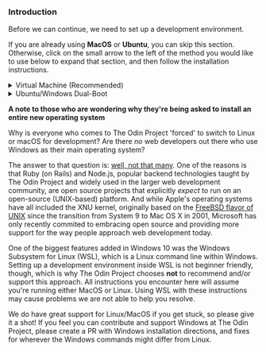 ### Introduction
Before we can continue, we need to set up a development environment.

If you are already using **MacOS** or **Ubuntu**, you can skip this section. Otherwise, click on the small arrow to the left of the method you would like to use below to expand that section, and then follow the installation instructions.


<details markdown="block">
<summary class="dropDown-header">Virtual Machine (Recommended)
</summary>

Installing a Virtual Machine (VM) is the easiest and most reliable way to get started creating an environment for web development. A VM is an entire computer emulation that runs inside your current Operating System (OS), like Windows. The main drawback of a VM is that it can be slow because you’re essentially running two computers at the same time. We’ll do a few things to improve its performance.

### Step 1: Download VirtualBox and Xubuntu

Installing a VM is a simple process. This guide uses Oracle's VirtualBox program to create and run the VM. This program is open-source, free, and simple. What more can you ask for? Now, let's make sure we have everything downloaded and ready for installation.

**IMPORTANT**
  
Once you have completed these instructions, **you are expected to work entirely in the VM.** Maximize the window, add more virtual monitors if you have them, fire up the Internet Browser in the **Whisker Menu** <img src="https://i.imgur.com/EjSLkCZ.png" style="width:25px" title="The Whisker Menu Icon" alt="Whisker Menu Icon"> on the top left of the desktop. You should not be using anything outside of the VM while working on The Odin Project. If you feel like you have a good understanding after using the VM for a while, and or want to improve your experience, we recommend dual-booting Ubuntu, which there are instructions for below.

#### Step 1.1: Download VirtualBox

[Click here](https://www.virtualbox.org/wiki/Downloads "VirtualBox Downloads") and download VirtualBox for Windows hosts.

#### Step 1.2: Download Xubuntu

There are thousands of distributions of Linux out there, but Ubuntu is undoubtedly one of the most popular and user friendly. When installing Linux on a VM, we recommend [downloading Xubuntu 18.04](http://mirror.us.leaseweb.net/ubuntu-cdimage/xubuntu/releases/18.04/release/xubuntu-18.04-desktop-amd64.iso "Xubuntu Download Link"). Xubuntu uses the same base software as Ubuntu but has a desktop environment that requires fewer computer resources and is therefore ideal for virtual machines.

### Step 2: Install VirtualBox and set up Xubuntu

#### Step 2.1: Install VirtualBox

Installing VirtualBox is very straightforward. It doesn’t require much technical knowledge and is the same process as installing any other program on your Windows computer. Double clicking the downloaded VirtualBox file will start the installation process. During the installation, you’ll be presented with various options. Leave them in their default state unless you are certain about their behavior. As the software installs, the progress bar might appear to be stuck; just wait for it to finish.

#### Step 2.2: Prepare VirtualBox for Xubuntu

Now that you have VirtualBox installed, launch the program. Once open, you should see the start screen.

<img style="width:initial; padding: 0em;" src="https://i.imgur.com/KKhCk0O.png" alt="The VirtualBox start screen" title="A new start">

Click on the “New” button to create a virtual operating system. Give it a name of “Xubuntu”, leave the “Machine Folder” as is, set the “Type” to “Linux” and be sure “Version” is set to “Ubuntu (64-bit)”. Continue by pressing “Next”, and choose the following options in the next steps:

<img style="border-style: solid; border-width: thin; width:initial; padding: 0em;" src="https://i.imgur.com/v5DB5VZ.png" alt="The VirtualBox Create Virtual Machine window" title="Xubuntu should make the Version be Ubuntu (64-bit) automatically">

1. Memory size: Use 2048 MB or more if possible. Ideally, this amount should be about half of your computer’s maximum memory. For example, if you have 8 GB of RAM, allocate 4096 MB (1024 MB to 1 GB) to your VM’s operating system. If you do not know how much RAM is available to you, please click [here](https://www.google.com/search?q=how+to+find+out+how+much+ram+you+have).
   
   <img style="border-style: solid; border-width: thin; width:initial; padding: 0em;" src="https://i.imgur.com/U9OUMYy.png" alt="The VirtualBox RAM window" title="Please allow me to Google that for you">

2. Hard disk: Click **“Create a virtual hard disk now”.**
   
   <img style="border-style: solid; border-width: thin; width:initial; padding: 0em;" src="https://i.imgur.com/NSUorQQ.png" alt="The VirtualBox Create Hard Disk window 1" title="This is the default selection">

3. Hard disk file type: Choose the **VDI (VirtualBox disk image)** option.
   
   <img style="border-style: solid; border-width: thin; width:initial; padding: 0em;" src="https://i.imgur.com/O6UROTf.png" alt="The VirtualBox Create Virtual Hard Disk window 2" title="This is also the default selection">
   
4. Storage on physical hard disk: **“Dynamically allocated”**.
   
   <img style="border-style: solid; border-width: thin; width:initial; padding: 0em;" src="https://i.imgur.com/LbU5cpc.png" alt="The VirtualBox Create Virtual Hard Disk window 3" title="Yet another default selection">
  
5. File location and size: We recommend **at least 20 GB** for the virtual hard disk.
   
   <img style="border-style: solid; border-width: thin; width:initial; padding: 0em;" src="https://i.imgur.com/gR21gCK.png" alt="The VirtualBox Create Virtual Hard Disk window 4" title="You could make it 21 GB if you want">

After completing the last step, click the **“Create”** button. Your new virtual OS should now appear in the menu. With **Xubuntu** selected, click on the **"Settings"** button on the navigation bar, highlighted in red below.

<img style="width:initial; padding: 0em;" src="https://i.imgur.com/cmP2CH7.png" alt="The VirtualBox Home screen with Xubuntu" title="Or you can right-click Xubuntu and go to Settings">

 Click on the **“System”** tab and then the **“Processor”** tab. Increase the Processor(s) to 2. If this screen prevents you from increasing processors, you likely need to <a href="https://www.google.com/search?q=enable+virtualization+windows" target="_blank">enable virtualization in your computer’s BIOS/UEFI settings</a>. If you have a single core processor, you will not be able to change this setting.
 
<img style="width:initial; padding: 0em;" src="https://i.imgur.com/WAW79ep.png" alt="The Xubuntu System Settings Processor window" title="Weirdly enough, some people still have single core processors">

If you have more than one monitor, you can create additional monitors by increasing the **"Monitor Count"** attribute in the **"Display"** tab. Please be sure to increase the **"Video Memory"** slider until it is in the green. **All other settings should remain default.**

<img style="width:initial; padding: 0em;" src="https://i.imgur.com/qtJdmAo.png" alt="The Xubuntu System Settings Display window" title="This feature works surprisingly well">

With all that complete, click **"OK"** to save the changes.

You cannot install Xubuntu without mounting the ISO you downloaded earlier. We will do that now. Click on the section labeled **[Optical Drive] Empty** to the right of the text labeled **IDE Secondary Master** under **Storage** at the main VirtualBox screen, while Xubuntu is selected. This will open up a dropdown menu, click **Choose/Create a disk image...**.

<img style="width:initial; padding: 0em;" src="https://i.imgur.com/GHEDUmv.png" alt="The VirtualBox Home Screen again" title="This is much easier now">

The next window that opens, click on the Blue Circle with the Green Plus labeled **Add**, and locate your Xubuntu ISO file you downloaded earlier. Choose the ISO and click open.

<img style="width:initial; padding: 0em;" src="https://i.imgur.com/1af8WwO.png" alt="The Xubuntu - Opticial Disk Selector screen" title="So much easier">

You should now see the ISO on the Disk Selector screen. Click it and hit the **Choose** button at the bottom.

<img style="width:initial; padding: 0em;" src="https://i.imgur.com/2c402Xx.png" alt="The Xubuntu - Opticial Disk Selector screen but with an ISO loaded" title="And it works">

You can now start the VM by right clicking on the icon in the menu and by clicking the large "Start" arrow at the top.

When the VM starts up, you'll be asked to install Xubuntu. All of the default options can be left alone, including the Installation type ("Erase disk and install Ubuntu"). It may sound dangerous, but the VM can only see the "Hard Drive" of the VM. This is the beauty of VMs: the ability to separate the physical space of your computer across many VMs. While installing, be sure to take note of the password and username you chose, we will need these later.

The rest of the installation is pretty straightforward, but if you have any questions, you can find Ubuntu's official installation guide for Ubuntu [here](https://tutorials.ubuntu.com/tutorial/tutorial-install-ubuntu-desktop#0).

### Step 3: Install and Enable Guest Additions

Your regular operating system (Windows in this case) is called the **Host**, and all other operating systems that run as VMs are called **Guests**. To make working in your Guest OS easier, you need to install Guest Additions. It adds useful functionality to the Guest OS, such as full-screen guest mode.

While your VM is running, do the following steps:

  1. Click the **Whisker Menu** <img src="https://i.imgur.com/EjSLkCZ.png" style="width:25px" title="The Whisker Menu Icon" alt="Whisker Menu Icon"> on the top left of the desktop.
  2. Type `Software Updater` in the text field that opens up and click on the item with the same name.
  3. Install all available updates. If there are no available updates, move on to Step 5.
  4. If the **Software Updater** is stuck waiting for an **unattended upgrade** to finish, reboot the VM and start again from Step 1.
  5. Open a terminal with `ctrl + alt + t` or opening the **Whisker Menu** and typing in **Terminal** (the shortcut is obviously faster).
  6. Copy and paste this into the terminal: `sudo apt install linux-headers-$(uname -r) build-essential dkms`. Enter your password when it asks you to. _(__note__: Your password will not be visible in the terminal. This is a security feature to protect your password. Press `Enter` when done.)_
  7. If you get the following errors: **Unable to locate package build-essential** and **Unable to locate package dkms**, paste in the following: `sudo apt-get install build-essential` and enter your password. Otherwise, move on to Step 8.
  8. Type `Y` when it asks you to and let it finish installing. Close the terminal when it is finished.
  9. Click **Devices** on the VM toolbar -> **Insert Guest additions CD image** in the menu bar.
  10. Wait for the CD image to mount, it will show the CD on the desktop as solid, not transparent, and a window will show on the top right of the VM screen saying it was successfully mounted.
  11. Double-click on the CD icon on the VM desktop.
  12. In the new window that opens, right click on the white-space or any file/folder, and click **Open Terminal Here**.
  13. In the newly opened terminal window, paste `sudo ./VBoxLinuxAdditions.run` and hit enter.
  14. Once it finishes, close the terminal and the CD folder.
  15. Right-click CD on the VM desktop and click **Eject Volume**. It will not eject if the CD folder is open.
  16. Reboot your VM (which you can do by typing `reboot` and hitting enter in a terminal).
  17. You can now maximize the VM window, use the shared clipboard, and create additional displays, among many other useful features. These options are available on the VM toolbar under **View** and **Device**.
  
  **NOTE**: 

* If upon trying to start the VM you only get a black screen, close and "power off" the VM, click "Settings -> Display" and make sure "Enable 3D Acceleration" is UNCHECKED, and Video memory is set to AT LEAST 128mb. 
* If you receive an error when trying to mount the Guest Additions CD image ("Unable to insert the virtual optical disk"), please reboot your host (Windows/OSX) operating system. Afterwards, ensure that there is no image file mounted in *both* Virtual Box as well as in the file system of the VM. 

### Step 4: Understand Your New VM

Here are some tips to help you get started in a virtual environment:

* All your work should happen in the VM. You will install everything you need for coding, including your text editor, Ruby, and Rails inside the VM. The Xubuntu installation inside of your VM also comes with a web browser pre-installed.

* To install software on your VM, you will follow the Ubuntu installation instructions from inside the Xubuntu VM.

* All of the development that you'll do related to TOP will be done in the VM.

* We recommend going full screen (Edit > Full-screen Mode) and forgetting about your host OS (Windows). For best performance, close all programs inside of your host OS when running your VM.

* If you added additional monitors in the "Display" tab of your VM settings, with the VM running, clicking "View" -> "Virtual Screen 2" -> "Enable". You can run fullscreen with multiple monitors, but it may ask for more "Video Memory", which you should have increased when adding more monitors. Upon exiting fullscreen, your secondary display may close. You can reopen it with these instructions.

</details>

<details markdown="block">
<summary class="dropDown-header">Ubuntu/Windows Dual-Boot
</summary>

**Read this entire section before starting**

Dual-booting provides two operating systems on your computer that you can switch between with a simple reboot. One OS will not modify the other unless you explicitly tell it to do so. Before you continue, be sure to back up any important data and to have a way to ask for help. If you get lost, scared, or stuck, we're here to help in the [Odin Tech Support chat room](https://discordapp.com/channels/505093832157691914/514204667245363200). Come say "Hi"!

### Step 1: Download Ubuntu

First, you need to download the version of Ubuntu you want to install on your computer. Ubuntu comes in different versions ("flavors"), but we suggest the standard [Ubuntu](https://www.ubuntu.com/download/desktop). If you're using an older computer, we recommend [Xubuntu](https://xubuntu.org/). Be sure to download the 64-bit version of [Ubuntu](https://www.ubuntu.com/download/desktop/thank-you?version=18.04.1&architecture=amd64) or [Xubuntu](http://ftp.ussg.iu.edu/linux/xubuntu/18.04/release/xubuntu-18.04.3-desktop-amd64.iso).

### Step 2: Create a Bootable Flash Drive

Next, follow [this guide](https://tutorials.ubuntu.com/tutorial/tutorial-create-a-usb-stick-on-windows#0) to create a bootable flash drive so that you can install Ubuntu on your hard drive. If you don't have a flash drive, you can also use a CD or DVD.

Note: You can use this method to try out [different flavors of Ubuntu](https://www.ubuntu.com/download/flavours) if you'd like. These images allow you to try out different flavors without committing to an installation. Be aware that running the OS from a flash drive will cause the OS to be slow and can decrease the life of your flash drive.

### Step 3: Install Ubuntu

#### Step 3.1: Boot from the Flash Drive

First, you need to boot Ubuntu from your flash drive. The exact steps may vary, but in general, you will need to do the following:

* Insert the flash drive into the computer.
* Reboot the computer.
* Select the flash drive as the bootable device instead of the hard drive.

For example, on a Dell computer, you would need to plug in the flash drive, reboot the computer, and press the F12 key while the computer is first booting up to bring up the boot menu. From there, you can select to boot from the flash drive. Your computer may not be exactly the same, but Google can help you figure it out.

#### Step 3.2: Install Ubuntu

If you would like to test out the version of Ubuntu on the flash drive, click 'Try me'. When you have found a flavor of Ubuntu you like, click 'Install' and continue to the next step.

Installing Ubuntu is where the real changes start happening on your computer. The default settings are mostly perfect, but be sure to **"Install Ubuntu alongside Windows"** and change the allocated disk space allowed for Ubuntu to 30 GB (or more if you can).

For step-by-step instructions, please follow this [installation guide](https://tutorials.ubuntu.com/tutorial/tutorial-install-ubuntu-desktop#0) from the creators of Ubuntu.

</details>
  
**A note to those who are wondering why they're being asked to install an entire new operating system**

Why is everyone who comes to The Odin Project 'forced' to switch to Linux or macOS for development? Are there *no* web developers out there who use Windows as their main operating system? 

The answer to that question is: [well, not that many](https://onezero.medium.com/microsoft-failed-developers-and-now-it-has-a-plan-to-win-them-back-ecdafde5b20). One of the reasons is that Ruby (on Rails) and Node.js, popular backend technologies taught by The Odin Project and widely used in the larger web development community, are open source projects that explicitly *expect* to run on an open-source (UNIX-based) platform. And while Apple's operating systems have all included the XNU kernel, originally based on the [FreeBSD flavor of UNIX](https://www.freebsd.org/) since the transition from System 9 to Mac OS X in 2001, Microsoft has only recently commited to embracing open source and providing more support for the way people approach web development today.   

One of the biggest features added in Windows 10 was the Windows Subsystem for Linux (WSL), which is a Linux command line within Windows. Setting up a development environment inside WSL is not beginner friendly, though, which is why The Odin Project chooses **not** to recommend and/or support this approach. All instructions you encounter here will assume you're running either MacOS or Linux. Using WSL with these instructions may cause problems we are not able to help you resolve. 

We do have great support for Linux/MacOS if you get stuck, so please give it a shot! If you feel you can contribute and support Windows at The Odin Project, please create a PR with Windows installation directions, and fixes for wherever the Windows commands might differ from Linux.


